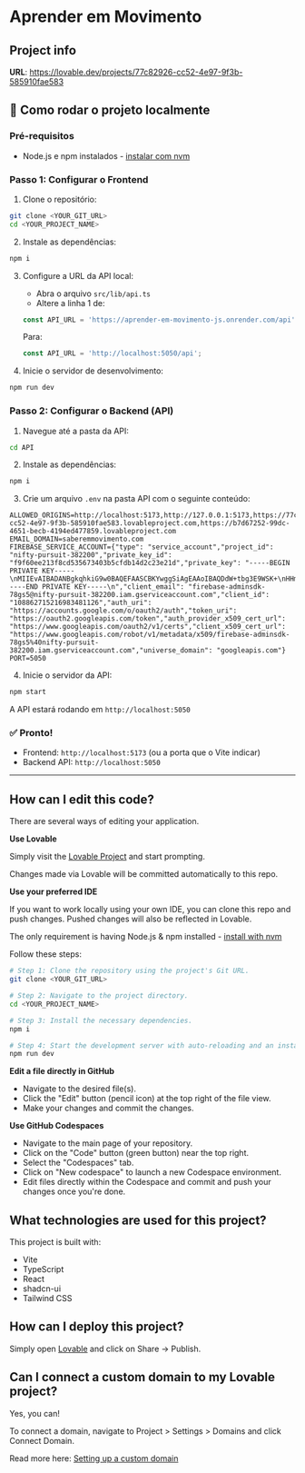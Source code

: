 # Aprender em Movimento

## Project info

**URL**: https://lovable.dev/projects/77c82926-cc52-4e97-9f3b-585910fae583

## 🚀 Como rodar o projeto localmente

### Pré-requisitos
- Node.js e npm instalados - [instalar com nvm](https://github.com/nvm-sh/nvm#installing-and-updating)

### Passo 1: Configurar o Frontend

1. Clone o repositório:
```sh
git clone <YOUR_GIT_URL>
cd <YOUR_PROJECT_NAME>
```

2. Instale as dependências:
```sh
npm i
```

3. Configure a URL da API local:
   - Abra o arquivo `src/lib/api.ts`
   - Altere a linha 1 de:
   ```typescript
   const API_URL = 'https://aprender-em-movimento-js.onrender.com/api';
   ```
   Para:
   ```typescript
   const API_URL = 'http://localhost:5050/api';
   ```

4. Inicie o servidor de desenvolvimento:
```sh
npm run dev
```

### Passo 2: Configurar o Backend (API)

1. Navegue até a pasta da API:
```sh
cd API
```

2. Instale as dependências:
```sh
npm i
```

3. Crie um arquivo `.env` na pasta API com o seguinte conteúdo:
```env
ALLOWED_ORIGINS=http://localhost:5173,http://127.0.0.1:5173,https://77c82926-cc52-4e97-9f3b-585910fae583.lovableproject.com,https://b7d67252-99dc-4651-becb-4194ed477859.lovableproject.com
EMAIL_DOMAIN=saberemmovimento.com
FIREBASE_SERVICE_ACCOUNT={"type": "service_account","project_id": "nifty-pursuit-382200","private_key_id": "f9f60ee213f8cd535673403b5cfdb14d2c23e21d","private_key": "-----BEGIN PRIVATE KEY-----\nMIIEvAIBADANBgkqhkiG9w0BAQEFAASCBKYwggSiAgEAAoIBAQDdW+tbg3E9WSK+\nHHmq2jVIuecIkJlLscPanZYkDrI9l12iDBEkUIKGp2CB5x0HnrH0PdwORCF59HLS\nK/v0szacKKayxqmNaezRx/Set3bWGb3DndzjD1xrz6Ne7Xogucr8cEdiZcbe9zqH\nLXYzZkRiUnryFmDfz+BYkpT9E4XPf7sVL11FJtbEQJDuc6TO9WisFEP4oXIu+/L1\ngiwI5FQw/P+fMdHdBupxDgBMzsfK9OPXphqmzbV/cBg0O8xiM761fjMqOzkp1auG\n3chbZXRllMiyACzFp36cMtYKNool6BmTJa8Or6pyRhElsTWDBeIAzereynz0OMdQ\nraYbN9M1AgMBAAECggEAVHGhamrNQzMCzvV78JKHqzPID/thj3/EEFz3js/QbTCW\nNqBV1b2k3YtyhHvPFj4S8vK6RPL2tlhriQPgfSv01EOpvB+PRPQ4tJqMFhQ1EF4H\nh11si24rurEeSLNdWKin5/9JLB9Za2ty92h/ZAJKahu+7SVeVWMu2XspvRW6gToq\nAcqupATlCb2bsuKk3x0TxXe8yqhTDfhYnFSAVsQDuB1rwSCZF297cDcfTqshGsGy\nvF+8qlan6mv+JOVFKwcjGnSaj79U/3hEh+nE/ScGEmCMbhH+90lvTBLP/mSR2wZV\n39q54dMpt1/zXafwJ3tiCmtynLnZ8mwJ5IUDnT6t7QKBgQD9ScRp062ToyHdNSAz\nz84Cl6+F9pWnZoA1XibR4AHFE278a2+4KIyXRmotTTImVslt32f7CEsPSzdSgiyt\nyYOYOni56ytO56z+2gat1uchLCi/RnDtI2WVBP8S8wUIWMyjRiYkBBD1hsI9deCU\n3a5QP2D2LzorqtN+1jwrQ2wedwKBgQDfuqNluvpsgEUTVg9R5CxQn0STtuWCXaEO\n1eDuWCW3Ln/0c5kzhMakTuSAmkbA6TXWtm2QKWg33yG3liblK3WRemuVJ+a76oP4\nf1pYbUpYvUVX5nijoXmj/KepzpQkeLNLuP0w0zaLR8Gv2ixLVeXX1lxOT6etaNTR\n228CwBkqswKBgEF/ONYw0brSvWgJW9lqDBiphs76c7qFC/RA84LkDTEcFGAbnBkg\nCzL3F2+9fZFicdYCpk3I2DgNODISzWDnMitEO4HAKUPPLvH8CSwc3Um7tJG5smvv\n8k21rAwHYa7F36z879HyZzxGa6Ye/EMii/feW8Ftdvphwy0SUx7Q4X2DAoGAXd9H\ns+WSMXhYg1Z2sxuT5HgPJBN3lQ2ICFuBN0BRAt1F3uGqBE3Psx1PDw6sZUD00BRX\nQEe/bMH4ubkMtNdZSyMchMbrLymlGd0FoVip+zXfJJSVRcL48O+PwdXlnq/uOvVx\nds0Ic8Q15n0aXLm76KYOsOUHK+FyemMh3vuPE7UCgYAmT3AOzEzDEPdDXrl6/Gkq\nGsvK3ZdEBmakSy97SZQfmmy4yuW3jucBcFiEEiDv42ovvbKCUZFcj+q58eJQfqUx\nYb01C9LawSdRicnPcaZUBynfJNhuAQ/W2i7UyFNfyjTr8PUDHoCUsUhCU6eLMfjr\nIO/xYnuXHqH+C6WaThhz+g==\n-----END PRIVATE KEY-----\n","client_email": "firebase-adminsdk-78gs5@nifty-pursuit-382200.iam.gserviceaccount.com","client_id": "108862715216983481126","auth_uri": "https://accounts.google.com/o/oauth2/auth","token_uri": "https://oauth2.googleapis.com/token","auth_provider_x509_cert_url": "https://www.googleapis.com/oauth2/v1/certs","client_x509_cert_url": "https://www.googleapis.com/robot/v1/metadata/x509/firebase-adminsdk-78gs5%40nifty-pursuit-382200.iam.gserviceaccount.com","universe_domain": "googleapis.com"}
PORT=5050
```

4. Inicie o servidor da API:
```sh
npm start
```

A API estará rodando em `http://localhost:5050`

### ✅ Pronto!
- Frontend: `http://localhost:5173` (ou a porta que o Vite indicar)
- Backend API: `http://localhost:5050`

---

## How can I edit this code?

There are several ways of editing your application.

**Use Lovable**

Simply visit the [Lovable Project](https://lovable.dev/projects/77c82926-cc52-4e97-9f3b-585910fae583) and start prompting.

Changes made via Lovable will be committed automatically to this repo.

**Use your preferred IDE**

If you want to work locally using your own IDE, you can clone this repo and push changes. Pushed changes will also be reflected in Lovable.

The only requirement is having Node.js & npm installed - [install with nvm](https://github.com/nvm-sh/nvm#installing-and-updating)

Follow these steps:

```sh
# Step 1: Clone the repository using the project's Git URL.
git clone <YOUR_GIT_URL>

# Step 2: Navigate to the project directory.
cd <YOUR_PROJECT_NAME>

# Step 3: Install the necessary dependencies.
npm i

# Step 4: Start the development server with auto-reloading and an instant preview.
npm run dev
```

**Edit a file directly in GitHub**

- Navigate to the desired file(s).
- Click the "Edit" button (pencil icon) at the top right of the file view.
- Make your changes and commit the changes.

**Use GitHub Codespaces**

- Navigate to the main page of your repository.
- Click on the "Code" button (green button) near the top right.
- Select the "Codespaces" tab.
- Click on "New codespace" to launch a new Codespace environment.
- Edit files directly within the Codespace and commit and push your changes once you're done.

## What technologies are used for this project?

This project is built with:

- Vite
- TypeScript
- React
- shadcn-ui
- Tailwind CSS

## How can I deploy this project?

Simply open [Lovable](https://lovable.dev/projects/77c82926-cc52-4e97-9f3b-585910fae583) and click on Share -> Publish.

## Can I connect a custom domain to my Lovable project?

Yes, you can!

To connect a domain, navigate to Project > Settings > Domains and click Connect Domain.

Read more here: [Setting up a custom domain](https://docs.lovable.dev/tips-tricks/custom-domain#step-by-step-guide)
